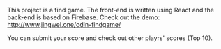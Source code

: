 This project is a find game. The front-end is written using React and the back-end is based on Firebase. Check out the demo: http://www.jingwei.one/odin-findgame/

You can submit your score and check out other playrs' scores (Top 10).